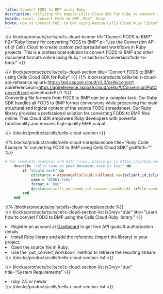 ```yaml
---
title: Convert FODS to BMP using Ruby 
description: Utilizing the Aspose.Cells Cloud SDK for Ruby to convert a FODS format file to a BMP format file. 
kwords: Excel, Convert FODS to BMP, REST, Ruby
howto: How to convert FODS to BMP using Aspose.Cells Cloud Ruby library.
---
```



{{< blocks/products/cells/cells-cloud-banner h1="Convert FODS to BMP" h2="Ruby library for converting FODS to BMP" p="Use the Conversion API of of Cells Cloud to create customized spreadsheet workflows in Ruby projects. This is a professional solution to convert FODS to BMP and other document formats online using Ruby." urlsection="conversion/fods-to-bmp/" >}}

{{< blocks/products/cells/cells-cloud-section  title="Convert FODS to BMP using Cells Cloud SDK for Ruby" >}}
{{% blocks/products/cells/cells-cloud-api-reference  apiurl=https://api.aspose.cloud/v3.0/cells/convert  apireferenceurl=https://apireference.aspose.cloud/cells/#/Conversion/PutConvertExcel  apimethod=PUT %}}
<br/>
Converting file formats from FODS to BMP can be a complex task. Our Ruby SDK handles all FODS to BMP format conversions while preserving the main structural and logical content of the source FODS spreadsheet. Our Ruby library provides a professional solution for converting FODS to BMP files online. This Cloud SDK empowers Ruby developers with powerful functionality and ensures high-quality BMP output.

{{< /blocks/products/cells/cells-cloud-section >}}

{{% blocks/products/cells/cells-cloud-noreplacecode title="Ruby Code Example for converting FODS to BMP using Cells Cloud SDK" gistPath="" %}}
 
```ruby
# For complete examples and data files, please go to https://github.com/aspose-cells-cloud/aspose-cells-cloud-ruby/
    describe 'cells_save_as_post_document_save_as test' do
        it "should work" do
            @instance = AsposeCellsCloud::CellsApi.new($client_id,$client_secret,"v3.0","https://api.aspose.cloud/")
            name = "BOOK1.fods"
            format = 'bmp'
            @instance.cells_workbook_put_convert_workbook( ::File.open(File.expand_path("data/"+name),"r")  {|io| io.read(io.size) },{:format=>format})     
        end
    end
```
 
{{% /blocks/products/cells/cells-cloud-noreplacecode  %}}
<br/>
{{< blocks/products/cells/cells-cloud-section-list isGrey="true"  title="Learn how to convert FODS to BMP using the Cells Cloud Ruby library." >}}
<li>Register an account at <a href="https://dashboard.aspose.cloud/">Dashboard</a> to get free API quota & authorization details</li>
<li>Install Ruby library and add the reference (import the library) to your project.</li>
<li>Open the source file in Ruby.</li>
<li>Use the `put_convert_workbook` method to retrieve the resulting stream.</li>
{{< /blocks/products/cells/cells-cloud-section-list >}}

{{< blocks/products/cells/cells-cloud-section-list isGrey="true"  title="System Requirements" >}}
<li>ruby 2.5 or newer</li>
{{< /blocks/products/cells/cells-cloud-section-list >}}
